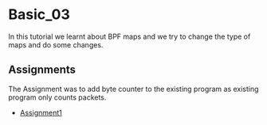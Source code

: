 # Basic_03
In this tutorial we learnt about BPF maps and we try to change the type of maps and do some changes.
## Assignments

The Assignment was to add byte counter to the existing program as existing program only counts packets.
- [Assignment1](https://github.com/BISTArk/ISTE-Crypt-22-XDP-Router/blob/main/XDP-Basics/Vishnu/Basic_03/Assignment)
